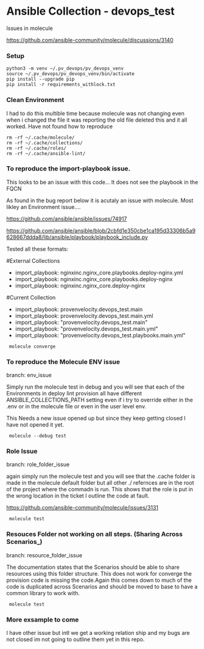 # Ansible Collection - devops_test

Issues in molecule 

https://github.com/ansible-community/molecule/discussions/3140

### Setup
```
python3 -m venv ~/.pv_devops/pv_devops_venv
source ~/.pv_devops/pv_devops_venv/bin/activate
pip install --upgrade pip
pip install -r requirements_withlock.txt
```

### Clean Environment

I had to do this multible time because molecule was not changing even when i changed the file it was reporting the old file deleted this and it all worked.  Have not found how to reproduce
```
rm -rf ~/.cache/molecule/
rm -rf ~/.cache/collections/
rm -rf ~/.cache/roles/
rm -rf ~/.cache/ansible-lint/
```
### To reproduce the import-playbook issue. 

This looks to be an issue with this code... It does not see the playbook in the FQCN

As found in the bug report below it is acutaly an issue with molecule. Most likley an Environment issue....

https://github.com/ansible/ansible/issues/74917

https://github.com/ansible/ansible/blob/2cbfd1e350cbe1ca195d33306b5a9628667ddda8/lib/ansible/playbook/playbook_include.py

Tested all these formats:

#External Collections
- import_playbook: nginxinc.nginx_core.playbooks.deploy-nginx.yml
- import_playbook: nginxinc.nginx_core.playbooks.deploy-nginx
- import_playbook: nginxinc.nginx_core.deploy-nginx

#Current Collection
- import_playbook: provenvelocity.devops_test.main
- import_playbook: provenvelocity.devops_test.main.yml
- import_playbook: "provenvelocity.devops_test.main"
- import_playbook: "provenvelocity.devops_test.main.yml"
- import_playbook: "provenvelocity.devops_test.playbooks.main.yml"

```
 molecule converge
```

### To reproduce the Molecule ENV issue 

branch: env_issue 

Simply run the molecule test in debug and you will see that each of the Environments in deploy lint provision all have different ANSIBLE_COLLECTIONS_PATH setting even if i try to override either in the .env or in the molecule file or even in the user level env.

This Needs a new issue opened up but since they keep getting closed I have not opened it yet.

```
 molecule --debug test
```

### Role Issue 

branch: role_folder_issue 

again simply run the molecule test and you will see that the .cache folder is made in the molecule default folder but all other ./ refernces are in the root of the project where the commadn is run. This shows that the role is put in the wrong location in the ticket I outline the code at fault. 
 
https://github.com/ansible-community/molecule/issues/3131

```
 molecule test
```

### Resouces Folder not working on all steps. (Sharing Across Scenarios_)

branch: resource_folder_issue

The documentation states that the Scenarios should be able to share resources using this folder structure. This does not work for converge the provision code is missing the code.Again this comes down to much of the code is duplicated across Scenarios and should be moved to base to have a common library to work with. 

```
 molecule test
```


### More exsample to come
I have other issue but intl we get a working relation ship and my bugs are not closed im not going to outline them yet in this repo. 
